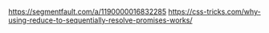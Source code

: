 https://segmentfault.com/a/1190000016832285
https://css-tricks.com/why-using-reduce-to-sequentially-resolve-promises-works/

